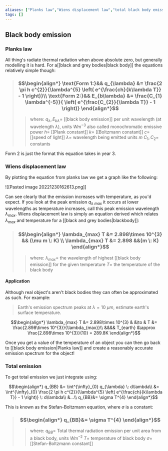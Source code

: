 ```yaml
---
aliases: ["Planks law","Wiens displacement law","total black body emission","monochromatic emissive power"]
tags: []
---
```


## Black body emission

### Planks law

All thing's radiate thermal radiation when above absolute zero, but generally modelling it is hard. For a[[black and grey bodies|black body]] the equations relatively simple though:

> ### $$\begin{align*} \text{Form 1:}&& q_{\lambda}  &= \frac{2 \pi h c^{2}}{\lambda^{5} \left( e^{\frac{ch}{k\lambda T}} - 1 \right)}\\ \text{Form 2:}&& E_{b\lambda}  &= \frac{C_{1} \lambda^{-5}}{  \left( e^{\frac{C_{2}}{\lambda T}} - 1 \right)} \end{align*}$$
>> where:
>> $q_{\lambda}, E_{b\lambda}=$ [[black body emission]] per unit wavelength (at wavelength $\lambda$), units $Wm^{-3}$ also called monochromatic emissive power
>> $h=$ [[Plank constant]]
>> $k=$ [[Boltzmann constant]]
>> $c=$ [[speed of light]]
>> $\lambda=$ wavelength being emitted units $m$
>> $C_{1}, C_{2}=$ constants

Form 2 is just the format this equation takes in year 3.

### Wiens displacement law


By plotting the equation from planks law we get a graph like the following:

![[Pasted image 20221230162613.png]]

Can see clearly that the emission increases with temperature, as you'd expect. If you look at the peak emission $q_{\lambda\:max}$ it occurs at lower wavelengths as temperature increases, call this peak emission wavelength $\lambda_{max}$. Wiens displacement law is simply an equation derived which relates $\lambda_{max}$ and temperature for a [[black and grey bodies|blackbody]]:

> ### $$\begin{align*} \lambda_{max} T  &= 2.898\times 10^{3} && (\mu m \: K) \\ \lambda_{max} T  &= 2.898 &&(m \: K)  \end{align*}$$
>> where:
>> $\lambda_{max}=$ the wavelength of highest [[black body emission]] for the given temperature
>> $T=$ the temperature of the black body

#### Application

Although real object's aren't black bodies they can often be approximated as such. For example:

> Earth's emission spectrum peaks at $\lambda=10\:\mu m$, estimate earth's surface temperature.

$$\begin{align*}
\lambda_{max} T  &= 2.898\times 10^{3} & &\to & T  &= \frac{2.898\times 10^{3}}{\lambda_{max}}\\
&&&& T_{earth} &\approx \frac{2.898\times 10^{3}}{10} = 289.8K
\end{align*}$$

Once you get a value of the temperature of an object you can then go back to [[black body emission|Planks law]] and create a reasonably accurate emission spectrum for the object!

### Total emission

To get total emission we just integrate using:

$$\begin{align*}
q_{BB} &= \int^{\infty}_{0} q_{\lambda} \: d\lambda\\
&=  \int^{\infty}_{0} \frac{2 \pi h c^{2}}{\lambda^{5} \left( e^{\frac{ch}{k\lambda T}} - 1 \right)} \: d\lambda\\
&...\\
q_{BB}&= \sigma T^{4}
\end{align*}$$

This is known as the Stefan-Boltzmann equation, where $\sigma$ is a constant:

> ### $$\begin{align*}  q_{BB}&= \sigma T^{4}  \end{align*}$$
>> where:
>> $q_{BB}=$ Total thermal radiation emission per unit area from a black body, units $Wm^{-2}$
>> $T=$ temperature of black body
>> $\sigma=$ [[Stefan-Boltzmann constant]]

